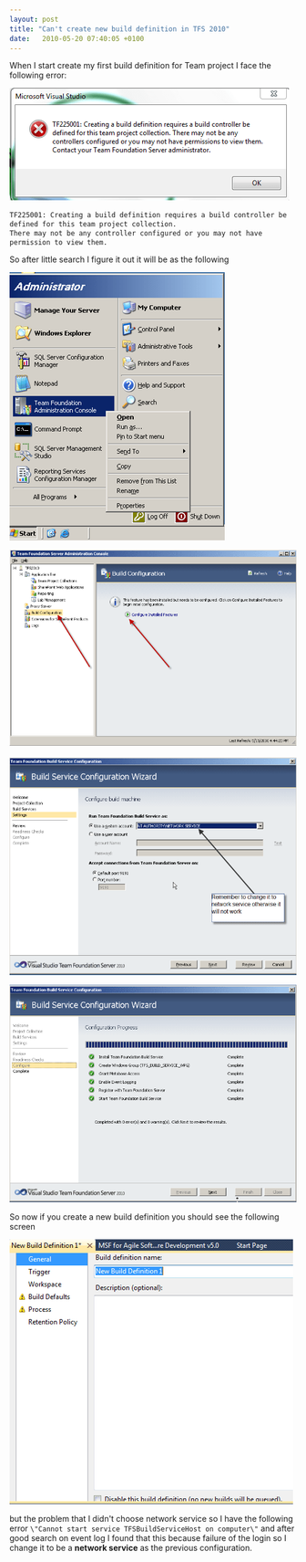 ```yaml
---
layout: post
title: "Can't create new build definition in TFS 2010"
date:   2010-05-20 07:40:05 +0100
---
```



When I start create my first build definition for Team project I face
the following error:

![builError](/assets/images/2010/05/builError.png)

```
TF225001: Creating a build definition requires a build controller be defined for this team project collection. 
There may not be any controller configured or you may not have permission to view them.

```

So after little search I figure it out it will be as the following 

![TFS Admin Console](/assets/images/2010/05/TFS-Admin-Console.png)

![BuildConfiguration](/assets/images/2010/05/BuildConfiguration.png)
 
![BuildConfiguration2](/assets/images/2010/05/BuildConfiguration2.png)

![BuildConfiguration3](/assets/images/2010/05/BuildConfiguration3.png)

So now if you create a new build definition you should see the following screen

![successBuild](/assets/images/2010/05/successBuild.png) 

but the problem that I didn\'t choose network service so I have the following error 
`\"Cannot start service TFSBuildServiceHost on computer\"` and after good search on
event log I found that this because failure of the login so I change it
to be a **network service** as the previous configuration.
